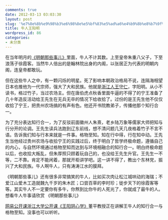 ```yaml
---
comments: true
date: 2012-03-13 03:03:30
layout: post
slug: '%e7%8e%8b%e9%98%b3%e6%98%8e%e5%bf%83%e5%ad%a6%e4%b9%8b%e8%b7%9f%e6%9c%ac%e7%9f%a5%e8%a1%8c%e5%90%88%e4%b8%80'
title: 牛人王阳明
wordpress_id: 86
categories:
- 未分类
---
```


在当年明月的[《明朝那些事儿》](http://blog.sina.com.cn/s/blog_49861fd5010003ii.html)里面，牛人不计其数。上至皇帝朱重八父子，下至浪荡子徐霞客。当然牛人倍出的是翰林院出身的内阁，以张居正为代表的明朝内阁，连皇帝都敢玩。

但在这些牛人之中，有一颗闪烁的明星。死了影响本朝政治格局不说，连隔海相望日本也推他为一代宗师，强大了大和民族。他就是[浙江人王守仁](http://blog.sina.com.cn/s/blog_8e86e1f70100zhol.html)，字阳明。从小不读书，格过竹子，当过农场主。但在唐伯虎点秋香里面牛逼的不得了的宁王准备了几十年造反活动给王先生在无兵无卒的情况下给收拾了。过份的是王先生他不仅仅收拾了宁王，把贵州农场搞的有声有色。他还开书院教弟子，传播他那个知行合一。

为了充分表达知行合一，为了反驳前面徽州人朱熹，老乡陆万象等儒家大师把知与行分开的论调。王先生读兵法跑到辽东前线，想不清问题几天几夜格着竹子不言不语。告诉我们知与行本来就是一件事。格物至知。知在行中得，行在知中动。王先生当他经过贵州农场与收拾宁王的实践过后，终于明白了哲学终极命题，遵循自己的内心，与自然环境通过格物至知而达到与环境相融合的知行合一。明白终极命题以后，也收拾大叛乱，但朱厚照只顾着玩自己的，也没给王先生升官。王先生一不等，二不靠。肯定不能闲着，那就开柜讲学吧。这一讲不得了，教出个东林党，振兴了大和民族。牛人啊牛人，只有涛涛江水的膜拜。

《明朝那些事儿》还有很多非常搞笑的牛人，比如买次肉让松江城哄动的海瑞；不爱江山爱木工造就魏九千岁的朱木匠；口尝百草的李时珍；徙步天下的徐霞客等等。其实牛人不一定要你有多牛，你熬到比你牛的人死光了，你就成了最牛的人。想看牛人牛事请欣赏 《明朝那些事儿》

[网易公开课浙江大学公开课《王阳阴心学》](http://v.163.com/special/cuvocw/wangyangming.html)董平教授正在讲解王牛人的知行合一与格物至知。没事也可以听听。
